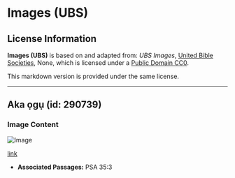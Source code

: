 # Images (UBS)

## License Information

**Images (UBS)** is based on and adapted from: _UBS Images_, [United Bible Societies](https://unitedbiblesocieties.org/), None, which is licensed under a [Public Domain CC0](https://creativecommons.org/public-domain/cc0/).

This markdown version is provided under the same license.



--------------------------------

## Aka ọgụ (id: 290739)

### Image Content

![Image](https://cdn.aquifer.bible/aquifer-content/resources/Media/WEB-0385_battle_axe.jpg)

[link](https://cdn.aquifer.bible/aquifer-content/resources/Media/WEB-0385_battle_axe.jpg)

* **Associated Passages:** PSA 35:3


